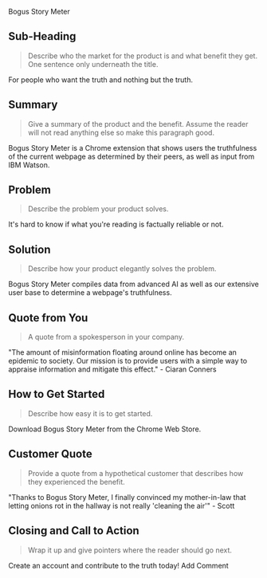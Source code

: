 Bogus Story Meter
<!--
> This material was originally posted [here](http://www.quora.com/What-is-Amazons-approach-to-product-development-and-product-management). It is reproduced here for posterities sake.
There is an approach called "working backwards" that is widely used at Amazon. They work backwards from the customer, rather than starting with an idea for a product and trying to bolt customers onto it. While working backwards can be applied to any specific product decision, using this approach is especially important when developing new products or features.
For new initiatives a product manager typically starts by writing an internal press release announcing the finished product. The target audience for the press release is the new/updated product's customers, which can be retail customers or internal users of a tool or technology. Internal press releases are centered around the customer problem, how current solutions (internal or external) fail, and how the new product will blow away existing solutions.
If the benefits listed don't sound very interesting or exciting to customers, then perhaps they're not (and shouldn't be built). Instead, the product manager should keep iterating on the press release until they've come up with benefits that actually sound like benefits. Iterating on a press release is a lot less expensive than iterating on the product itself (and quicker!).
If the press release is more than a page and a half, it is probably too long. Keep it simple. 3-4 sentences for most paragraphs. Cut out the fat. Don't make it into a spec. You can accompany the press release with a FAQ that answers all of the other business or execution questions so the press release can stay focused on what the customer gets. My rule of thumb is that if the press release is hard to write, then the product is probably going to suck. Keep working at it until the outline for each paragraph flows.
Oh, and I also like to write press-releases in what I call "Oprah-speak" for mainstream consumer products. Imagine you're sitting on Oprah's couch and have just explained the product to her, and then you listen as she explains it to her audience. That's "Oprah-speak", not "Geek-speak".
Once the project moves into development, the press release can be used as a touchstone; a guiding light. The product team can ask themselves, "Are we building what is in the press release?" If they find they're spending time building things that aren't in the press release (overbuilding), they need to ask themselves why. This keeps product development focused on achieving the customer benefits and not building extraneous stuff that takes longer to build, takes resources to maintain, and doesn't provide real customer benefit (at least not enough to warrant inclusion in the press release).
 -->
## Sub-Heading ##
  > Describe who the market for the product is and what benefit they get. One sentence only underneath the title.

  For people who want the truth and nothing but the truth.
## Summary ##
  > Give a summary of the product and the benefit. Assume the reader will not read anything else so make this paragraph good.

  Bogus Story Meter is a Chrome extension that shows users the truthfulness of the current webpage as determined by their peers, as well as input from IBM Watson.
## Problem ##
  > Describe the problem your product solves.

 It's hard to know if what you're reading is factually reliable or not.
## Solution ##
  > Describe how your product elegantly solves the problem.

 Bogus Story Meter compiles data from advanced AI as well as our extensive user base to determine a webpage's truthfulness.
## Quote from You ##
  > A quote from a spokesperson in your company.

"The amount of misinformation floating around online has become an epidemic to society.  Our mission is to provide users with a simple way to appraise information and mitigate this effect." - Ciaran Conners
## How to Get Started ##
  > Describe how easy it is to get started.

 Download Bogus Story Meter from the Chrome Web Store.
## Customer Quote ##
  > Provide a quote from a hypothetical customer that describes how they experienced the benefit.

"Thanks to Bogus Story Meter, I finally convinced my mother-in-law that letting onions rot in the hallway is not really 'cleaning the air'" - Scott
## Closing and Call to Action ##
  > Wrap it up and give pointers where the reader should go next.

  Create an account and contribute to the truth today!
Add Comment
